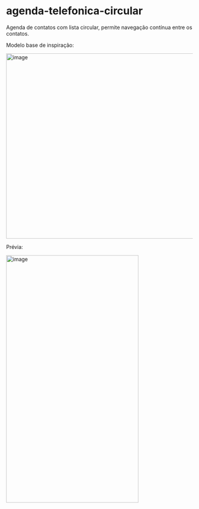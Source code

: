 # agenda-telefonica-circular
Agenda de contatos com lista circular, permite navegação contínua entre os contatos.

Modelo base de inspiração:

<img width="1024" height="500" alt="image" src="https://github.com/user-attachments/assets/f79427a7-1213-4d5c-8ea3-c672451ffd1b" />

Prévia:

<img width="357" height="668" alt="image" src="https://github.com/user-attachments/assets/73ad4804-d08a-4015-bfd1-5576864dc00f" />